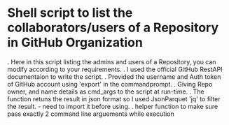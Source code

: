 # Shell script to list the collaborators/users of a Repository in GitHub Organization
.   Here in this script listing the admins and users of a Repository, you can modify according to your requirements.
.   I used the official GitHub RestAPI documentaion to write the script.
.   Provided the username and Auth token of GitHub account  using 'export' in the commandprompt.
.    Giving Repo owner, and name details as cmd_args to the script at run-time.
. The function retuns the result in json format so I used JsonParquet 'jq' to filter the result. - need to import it before using.
.   helper function to make sure pass exactly 2 command line arguements while execution 

